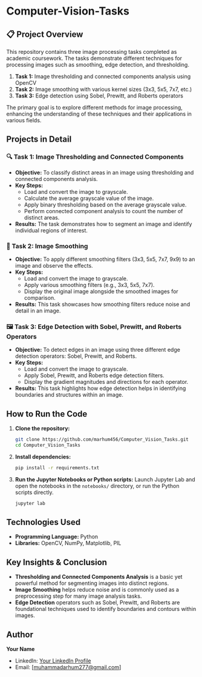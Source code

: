 # Computer-Vision-Tasks

## 📋 Project Overview
This repository contains three image processing tasks completed as academic coursework. The tasks demonstrate different techniques for processing images such as smoothing, edge detection, and thresholding.

1. **Task 1:** Image thresholding and connected components analysis using OpenCV
2. **Task 2:** Image smoothing with various kernel sizes (3x3, 5x5, 7x7, etc.)
3. **Task 3:** Edge detection using Sobel, Prewitt, and Roberts operators

The primary goal is to explore different methods for image processing, enhancing the understanding of these techniques and their applications in various fields.

## Projects in Detail

### 🔍 Task 1: Image Thresholding and Connected Components
- **Objective:** To classify distinct areas in an image using thresholding and connected components analysis.
- **Key Steps:**
  - Load and convert the image to grayscale.
  - Calculate the average grayscale value of the image.
  - Apply binary thresholding based on the average grayscale value.
  - Perform connected component analysis to count the number of distinct areas.
- **Results:** The task demonstrates how to segment an image and identify individual regions of interest.

### 🧹 Task 2: Image Smoothing
- **Objective:** To apply different smoothing filters (3x3, 5x5, 7x7, 9x9) to an image and observe the effects.
- **Key Steps:**
  - Load and convert the image to grayscale.
  - Apply various smoothing filters (e.g., 3x3, 5x5, 7x7).
  - Display the original image alongside the smoothed images for comparison.
- **Results:** This task showcases how smoothing filters reduce noise and detail in an image.

### 🖼️ Task 3: Edge Detection with Sobel, Prewitt, and Roberts Operators
- **Objective:** To detect edges in an image using three different edge detection operators: Sobel, Prewitt, and Roberts.
- **Key Steps:**
  - Load and convert the image to grayscale.
  - Apply Sobel, Prewitt, and Roberts edge detection filters.
  - Display the gradient magnitudes and directions for each operator.
- **Results:** This task highlights how edge detection helps in identifying boundaries and structures within an image.

## How to Run the Code

1. **Clone the repository:**
    ```bash
    git clone https://github.com/marhum456/Computer_Vision_Tasks.git
    cd Computer_Vision_Tasks
    ```

2. **Install dependencies:**
    ```bash
    pip install -r requirements.txt
    ```

3. **Run the Jupyter Notebooks or Python scripts:**
    Launch Jupyter Lab and open the notebooks in the `notebooks/` directory, or run the Python scripts directly.
    ```bash
    jupyter lab
    ```

## Technologies Used
- **Programming Language:** Python
- **Libraries:** OpenCV, NumPy, Matplotlib, PIL

## Key Insights & Conclusion
- **Thresholding and Connected Components Analysis** is a basic yet powerful method for segmenting images into distinct regions.
- **Image Smoothing** helps reduce noise and is commonly used as a preprocessing step for many image analysis tasks.
- **Edge Detection** operators such as Sobel, Prewitt, and Roberts are foundational techniques used to identify boundaries and contours within images.

## Author
**Your Name**
- LinkedIn: [Your LinkedIn Profile](https://www.linkedin.com/in/muhammad-arhum01/)
- Email: [muhammadarhum277@gmail.com]
